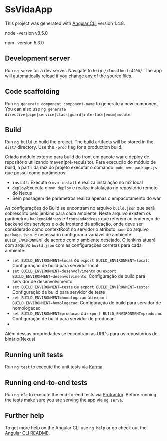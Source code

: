# SsVidaApp

This project was generated with [Angular CLI](https://github.com/angular/angular-cli) version 1.4.8.

node -version v8.5.0

npm -version 5.3.0

## Development server

Run `ng serve` for a dev server. Navigate to `http://localhost:4200/`. The app will automatically reload if you change any of the source files.

## Code scaffolding

Run `ng generate component component-name` to generate a new component. You can also use `ng generate directive|pipe|service|class|guard|interface|enum|module`.

## Build

Run `ng build` to build the project. The build artifacts will be stored in the `dist/` directory. Use the `-prod` flag for a production build.

Criado módulo externo para build do front em pacote war e deploy de repositório utilizando maven(pré-requisito).
Para execução do módulo de build, a partir da raiz do projeto executar o comando `node mvn-package.js` que possui como parâmetros:

*  `install`: Executa o `mvn install` e realiza instalação no m2 local
* `deploy`:Executa o `mvn deploy` e realiza instalação no repositório remoto do Nexus
* Sem passagem de parâmetros realiza apenas o empacotamento do war

As configurações do Build se encontram no arquivo `build.json` que será sobrescrito pelo jenkins para cada ambiente.
Neste arquivo existem os parâmetros `backendAddress` e `frontendAddress` que referem ao endereço de backend dos serviços e o de frontend da aplicação, onde deve ser considerado como contextRoot no servidor o atributo `name` do arquivo `package.json`. É necessário configurar a variável de ambiente `BUILD_ENVIRONMENT` de acordo com o ambiente desejado. O jenkins atuará com arquivo `build.json` com as configurações corretas para cada ambiente:

* `set BUILD_ENVIRONMENT=local` ou `export BUILD_ENVIRONMENT=local`: Configuração de build para servidor local
* `set BUILD_ENVIRONMENT=desenvolvimento` ou `export BUILD_ENVIRONMENT=desenvolvimento`: Configuração de build para servidor de desenvolvimento
* `set BUILD_ENVIRONMENT=teste` ou `export BUILD_ENVIRONMENT=teste`: Configuração de build para servidor de teste
* `set BUILD_ENVIRONMENT=homologacao` ou `export BUILD_ENVIRONMENT=homologacao`: Configuração de build para servidor de homologacao
* `set BUILD_ENVIRONMENT=producao` ou `export BUILD_ENVIRONMENT=producao`: Configuração de build para servidor de producao
*
Além dessas propriedades se encontram as URL's para os repositórios de binário(Nexus)


## Running unit tests

Run `ng test` to execute the unit tests via [Karma](https://karma-runner.github.io).

## Running end-to-end tests

Run `ng e2e` to execute the end-to-end tests via [Protractor](http://www.protractortest.org/).
Before running the tests make sure you are serving the app via `ng serve`.

## Further help

To get more help on the Angular CLI use `ng help` or go check out the [Angular CLI README](https://github.com/angular/angular-cli/blob/master/README.md).
